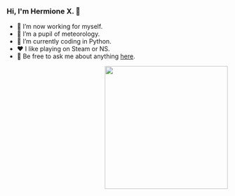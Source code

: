 ### Hi, I'm Hermione X. 👋

- 🔭 I’m now working for myself.
- 🌱 I’m a pupil of meteorology. 
- 🤔 I’m currently coding in Python.
- ❤️ I like playing on Steam or NS.
- 💬 Be free to ask me about anything [here](https://github.com/HermioneX/HermioneX/issues).
<img align="right" height="280" src="https://pic2.zhimg.com/v2-9e9e2692519e1e430d41ee4866e39ce1_b.webp">
</div>

